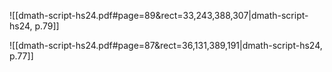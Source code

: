 

![[dmath-script-hs24.pdf#page=89&rect=33,243,388,307|dmath-script-hs24, p.79]]

![[dmath-script-hs24.pdf#page=87&rect=36,131,389,191|dmath-script-hs24, p.77]]
